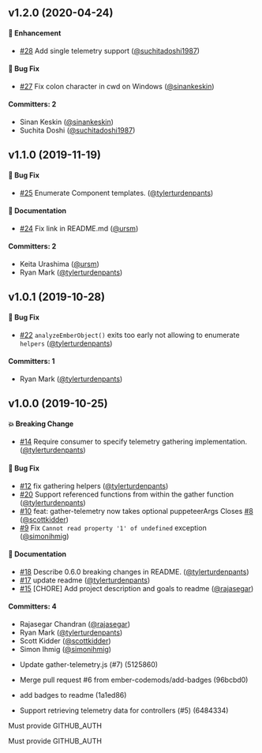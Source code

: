 ## v1.2.0 (2020-04-24)

#### :rocket: Enhancement
* [#28](https://github.com/ember-codemods/ember-codemods-telemetry-helpers/pull/28) Add single telemetry support ([@suchitadoshi1987](https://github.com/suchitadoshi1987))
#### :bug: Bug Fix
* [#27](https://github.com/ember-codemods/ember-codemods-telemetry-helpers/pull/27) Fix colon character in cwd on Windows ([@sinankeskin](https://github.com/sinankeskin))


#### Committers: 2
- Sinan Keskin ([@sinankeskin](https://github.com/sinankeskin))
- Suchita Doshi ([@suchitadoshi1987](https://github.com/suchitadoshi1987))

## v1.1.0 (2019-11-19)

#### :bug: Bug Fix
* [#25](https://github.com/ember-codemods/ember-codemods-telemetry-helpers/pull/25) Enumerate Component templates. ([@tylerturdenpants](https://github.com/tylerturdenpants))

#### :memo: Documentation
* [#24](https://github.com/ember-codemods/ember-codemods-telemetry-helpers/pull/24) Fix link in README.md ([@ursm](https://github.com/ursm))

#### Committers: 2
- Keita Urashima ([@ursm](https://github.com/ursm))
- Ryan Mark ([@tylerturdenpants](https://github.com/tylerturdenpants))

## v1.0.1 (2019-10-28)

#### :bug: Bug Fix
* [#22](https://github.com/ember-codemods/ember-codemods-telemetry-helpers/pull/22) `analyzeEmberObject()` exits too early not allowing to enumerate `helpers` ([@tylerturdenpants](https://github.com/tylerturdenpants))

#### Committers: 1
- Ryan Mark ([@tylerturdenpants](https://github.com/tylerturdenpants))

## v1.0.0 (2019-10-25)

#### :boom: Breaking Change
* [#14](https://github.com/ember-codemods/ember-codemods-telemetry-helpers/pull/14) Require consumer to specify telemetry gathering implementation. ([@tylerturdenpants](https://github.com/tylerturdenpants))

#### :bug: Bug Fix
* [#12](https://github.com/ember-codemods/ember-codemods-telemetry-helpers/pull/12) fix gathering helpers ([@tylerturdenpants](https://github.com/tylerturdenpants))
* [#20](https://github.com/ember-codemods/ember-codemods-telemetry-helpers/pull/20) Support referenced functions from within the gather function ([@tylerturdenpants](https://github.com/tylerturdenpants))
* [#10](https://github.com/ember-codemods/ember-codemods-telemetry-helpers/pull/10) feat: gather-telemetry now takes optional puppeteerArgs Closes [#8](https://github.com/ember-codemods/ember-codemods-telemetry-helpers/issues/8) ([@scottkidder](https://github.com/scottkidder))
* [#9](https://github.com/ember-codemods/ember-codemods-telemetry-helpers/pull/9) Fix `Cannot read property '1' of undefined` exception ([@simonihmig](https://github.com/simonihmig))

#### :memo: Documentation
* [#18](https://github.com/ember-codemods/ember-codemods-telemetry-helpers/pull/18) Describe 0.6.0 breaking changes in README. ([@tylerturdenpants](https://github.com/tylerturdenpants))
* [#17](https://github.com/ember-codemods/ember-codemods-telemetry-helpers/pull/17) update readme ([@tylerturdenpants](https://github.com/tylerturdenpants))
* [#15](https://github.com/ember-codemods/ember-codemods-telemetry-helpers/pull/15) [CHORE] Add project description and goals to readme ([@rajasegar](https://github.com/rajasegar))

#### Committers: 4
- Rajasegar Chandran ([@rajasegar](https://github.com/rajasegar))
- Ryan Mark ([@tylerturdenpants](https://github.com/tylerturdenpants))
- Scott Kidder ([@scottkidder](https://github.com/scottkidder))
- Simon Ihmig ([@simonihmig](https://github.com/simonihmig))

* Update gather-telemetry.js (#7) (5125860)
* Merge pull request #6 from ember-codemods/add-badges (96bcbd0)
* add badges to readme (1a1ed86)

* Support retrieving telemetry data for controllers (#5) (6484334)

Must provide GITHUB_AUTH

Must provide GITHUB_AUTH

